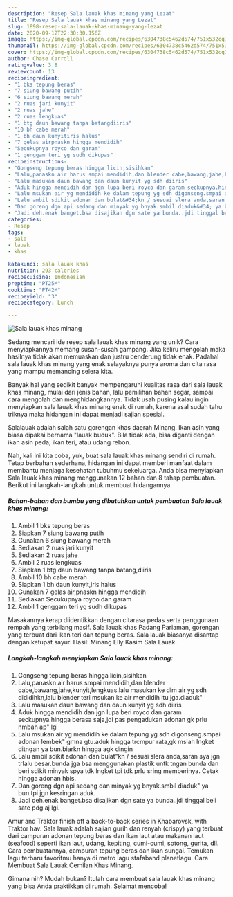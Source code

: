 ```yaml
---
description: "Resep Sala lauak khas minang yang Lezat"
title: "Resep Sala lauak khas minang yang Lezat"
slug: 1898-resep-sala-lauak-khas-minang-yang-lezat
date: 2020-09-12T22:30:30.156Z
image: https://img-global.cpcdn.com/recipes/6304738c5462d574/751x532cq70/sala-lauak-khas-minang-foto-resep-utama.jpg
thumbnail: https://img-global.cpcdn.com/recipes/6304738c5462d574/751x532cq70/sala-lauak-khas-minang-foto-resep-utama.jpg
cover: https://img-global.cpcdn.com/recipes/6304738c5462d574/751x532cq70/sala-lauak-khas-minang-foto-resep-utama.jpg
author: Chase Carroll
ratingvalue: 3.8
reviewcount: 13
recipeingredient:
- "1 bks tepung beras"
- "7 siung bawang putih"
- "6 siung bawang merah"
- "2 ruas jari kunyit"
- "2 ruas jahe"
- "2 ruas lengkuas"
- "1 btg daun bawang tanpa batangdiiris"
- "10 bh cabe merah"
- "1 bh daun kunyitiris halus"
- "7 gelas airpnaskn hingga mendidih"
- "Secukupnya royco dan garam"
- "1 genggam teri yg sudh dikupas"
recipeinstructions:
- "Gongseng tepung beras hingga licin,sisihkan"
- "Lalu,panaskn air harus smpai mendidih,dan blender cabe,bawang,jahe,kunyit,lengkuas.lalu masukan ke dlm air yg sdh dididihkn,lalu blender teri msukan ke air mendidih itu jga.diaduk&#34;"
- "Lalu masukan daun bawang dan daun kunyit yg sdh diiris"
- "Aduk hingga mendidih dan jgn lupa beri royco dan garam seckupnya.hingga berasa saja,jdi pas pengadukan adonan gk prlu nmbah ap&#34; lgi"
- "Lalu msukan air yg mendidih ke dalam tepung yg sdh digonseng.smpai adonan lembek&#34; gmna gtu.aduk hingga trcmpur rata,gk mslah lngket ditngan ya bun.biarkn hingga agk dingin"
- "Lalu ambil sdikit adonan dan bulat&#34;kn / sesuai slera anda,saran sya jgn trlalu besar.bunda jga bsa menggunakan plastik untk tngan bunda dan beri sdikit minyak spya tdk lngket tpi tdk prlu sring memberinya. Cetak hingga adonan hbis."
- "Dan goreng dgn api sedang dan minyak yg bnyak.smbil diaduk&#34; ya bun.tpi jgn kesringan aduk."
- "Jadi deh.enak banget.bsa disajikan dgn sate ya bunda..jdi tinggal beli sate pdg aj lgi."
categories:
- Resep
tags:
- sala
- lauak
- khas

katakunci: sala lauak khas 
nutrition: 293 calories
recipecuisine: Indonesian
preptime: "PT25M"
cooktime: "PT42M"
recipeyield: "3"
recipecategory: Lunch

---
```



![Sala lauak khas minang](https://img-global.cpcdn.com/recipes/6304738c5462d574/751x532cq70/sala-lauak-khas-minang-foto-resep-utama.jpg)

Sedang mencari ide resep sala lauak khas minang yang unik? Cara menyiapkannya memang susah-susah gampang. Jika keliru mengolah maka hasilnya tidak akan memuaskan dan justru cenderung tidak enak. Padahal sala lauak khas minang yang enak selayaknya punya aroma dan cita rasa yang mampu memancing selera kita.

Banyak hal yang sedikit banyak mempengaruhi kualitas rasa dari sala lauak khas minang, mulai dari jenis bahan, lalu pemilihan bahan segar, sampai cara mengolah dan menghidangkannya. Tidak usah pusing kalau ingin menyiapkan sala lauak khas minang enak di rumah, karena asal sudah tahu triknya maka hidangan ini dapat menjadi sajian spesial.

Salalauak adalah salah satu gorengan khas daerah Minang. Ikan asin yang biasa dipakai bernama &#34;lauak buduk&#34;. Bila tidak ada, bisa diganti dengan ikan asin peda, ikan teri, atau udang rebon.


Nah, kali ini kita coba, yuk, buat sala lauak khas minang sendiri di rumah. Tetap berbahan sederhana, hidangan ini dapat memberi manfaat dalam membantu menjaga kesehatan tubuhmu sekeluarga. Anda bisa menyiapkan Sala lauak khas minang menggunakan 12 bahan dan 8 tahap pembuatan. Berikut ini langkah-langkah untuk membuat hidangannya.

<!--inarticleads1-->

##### Bahan-bahan dan bumbu yang dibutuhkan untuk pembuatan Sala lauak khas minang:

1. Ambil 1 bks tepung beras
1. Siapkan 7 siung bawang putih
1. Gunakan 6 siung bawang merah
1. Sediakan 2 ruas jari kunyit
1. Sediakan 2 ruas jahe
1. Ambil 2 ruas lengkuas
1. Siapkan 1 btg daun bawang tanpa batang,diiris
1. Ambil 10 bh cabe merah
1. Siapkan 1 bh daun kunyit,iris halus
1. Gunakan 7 gelas air,pnaskn hingga mendidih
1. Sediakan Secukupnya royco dan garam
1. Ambil 1 genggam teri yg sudh dikupas


Masakannya kerap diidentikkan dengan citarasa pedas serta penggunaan rempah yang terbilang masif. Sala lauak khas Padang Pariaman, gorengan yang terbuat dari ikan teri dan tepung beras. Sala lauak biasanya disantap dengan ketupat sayur. Hasil: Minang Elly Kasim Sala Lauak. 

<!--inarticleads2-->

##### Langkah-langkah menyiapkan Sala lauak khas minang:

1. Gongseng tepung beras hingga licin,sisihkan
1. Lalu,panaskn air harus smpai mendidih,dan blender cabe,bawang,jahe,kunyit,lengkuas.lalu masukan ke dlm air yg sdh dididihkn,lalu blender teri msukan ke air mendidih itu jga.diaduk&#34;
1. Lalu masukan daun bawang dan daun kunyit yg sdh diiris
1. Aduk hingga mendidih dan jgn lupa beri royco dan garam seckupnya.hingga berasa saja,jdi pas pengadukan adonan gk prlu nmbah ap&#34; lgi
1. Lalu msukan air yg mendidih ke dalam tepung yg sdh digonseng.smpai adonan lembek&#34; gmna gtu.aduk hingga trcmpur rata,gk mslah lngket ditngan ya bun.biarkn hingga agk dingin
1. Lalu ambil sdikit adonan dan bulat&#34;kn / sesuai slera anda,saran sya jgn trlalu besar.bunda jga bsa menggunakan plastik untk tngan bunda dan beri sdikit minyak spya tdk lngket tpi tdk prlu sring memberinya. Cetak hingga adonan hbis.
1. Dan goreng dgn api sedang dan minyak yg bnyak.smbil diaduk&#34; ya bun.tpi jgn kesringan aduk.
1. Jadi deh.enak banget.bsa disajikan dgn sate ya bunda..jdi tinggal beli sate pdg aj lgi.


Amur and Traktor finish off a back-to-back series in Khabarovsk, with Traktor hav. Sala lauak adalah sajian gurih dan renyah (crispy) yang terbuat dari campuran adonan tepung beras dan ikan laut atau makanan laut (seafood) seperti ikan laut, udang, kepiting, cumi-cumi, sotong, gurita, dll. Cara pembuatannya, campuran tepung beras dan ikan sungai. Temukan lagu terbaru favoritmu hanya di metro lagu stafaband planetlagu. Cara Membuat Sala Lauak Cemilan Khas Minang. 

Gimana nih? Mudah bukan? Itulah cara membuat sala lauak khas minang yang bisa Anda praktikkan di rumah. Selamat mencoba!
